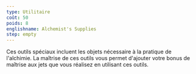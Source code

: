 ```yaml
---
type: Utilitaire
coût: 50
poids: 8
englishname: Alchemist's Supplies
step: empty
---
```

Ces outils spéciaux incluent les objets nécessaire à la pratique de l'alchimie. La maîtrise de ces outils vous permet d'ajouter votre bonus de maîtrise aux jets que vous réalisez en utilisant ces outils.